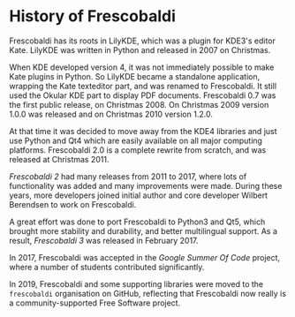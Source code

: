 # History of Frescobaldi

Frescobaldi has its roots in LilyKDE, which was a plugin for KDE3's editor Kate.
LilyKDE was written in Python and released in 2007 on Christmas.

When KDE developed version 4, it was not immediately possible to make Kate
plugins in Python. So LilyKDE became a standalone application, wrapping the
Kate texteditor part, and was renamed to Frescobaldi. It still used the Okular
KDE part to display PDF documents.
Frescobaldi 0.7 was the first public release, on Christmas 2008.
On Christmas 2009 version 1.0.0 was released and on Christmas 2010 version 1.2.0.

At that time it was decided to move away from the KDE4 libraries and just use
Python and Qt4 which are easily available on all major computing platforms.
Frescobaldi 2.0 is a complete rewrite from scratch, and was released at
Christmas 2011.

*Frescobaldi 2* had many releases from 2011 to 2017, where lots of functionality
was added and many improvements were made. During these years, more developers
joined initial author and core developer Wilbert Berendsen to work on
Frescobaldi.

A great effort was done to port Frescobaldi to Python3 and Qt5, which brought more
stability and durability, and better multilingual support. As a result,
*Frescobaldi 3* was released in February 2017.

In 2017, Frescobaldi was accepted in the *Google Summer Of Code* project,
where a number of students contributed significantly.

In 2019, Frescobaldi and some supporting libraries were moved to the
`frescobaldi` organisation on GitHub, reflecting that Frescobaldi now really
is a community-supported Free Software project.
